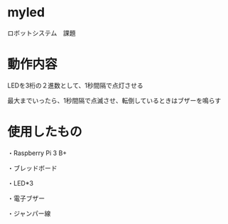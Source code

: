 # myled
ロボットシステム　課題
# 動作内容
 LEDを3桁の２進数として、1秒間隔で点灯させる
 
 最大までいったら、1秒間隔で点滅させ、転倒しているときはブザーを鳴らす
# 使用したもの
・Raspberry Pi 3 B+

・ブレッドボード

・LED*3

・電子ブザー

・ジャンパー線


